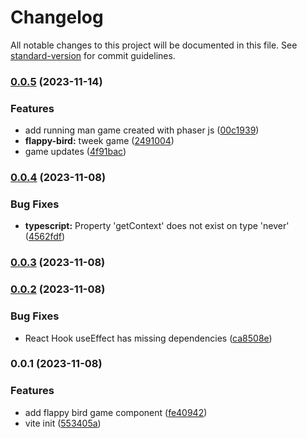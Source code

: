 # Changelog

All notable changes to this project will be documented in this file. See [standard-version](https://github.com/conventional-changelog/standard-version) for commit guidelines.

### [0.0.5](https://github.com/captain-fatbeard/fatbeard-games/compare/v0.0.4...v0.0.5) (2023-11-14)


### Features

* add running man game created with phaser js ([00c1939](https://github.com/captain-fatbeard/fatbeard-games/commit/00c1939dfb502eb6c7b5736a02a1db8906433943))
* **flappy-bird:** tweek game ([2491004](https://github.com/captain-fatbeard/fatbeard-games/commit/249100498d2e19f67eaccdd938184216f3c4d25e))
* game updates ([4f91bac](https://github.com/captain-fatbeard/fatbeard-games/commit/4f91bacf1e945401a2a44f3829ebfa288d75ecee))

### [0.0.4](https://github.com/captain-fatbeard/flappy-bird/compare/v0.0.3...v0.0.4) (2023-11-08)


### Bug Fixes

* **typescript:** Property 'getContext' does not exist on type 'never' ([4562fdf](https://github.com/captain-fatbeard/flappy-bird/commit/4562fdf98d815e90577109dfe408578aac4b6366))

### [0.0.3](https://github.com/captain-fatbeard/flappy-bird/compare/v0.0.2...v0.0.3) (2023-11-08)

### [0.0.2](https://github.com/captain-fatbeard/flappy-bird/compare/v0.0.1...v0.0.2) (2023-11-08)


### Bug Fixes

* React Hook useEffect has missing dependencies ([ca8508e](https://github.com/captain-fatbeard/flappy-bird/commit/ca8508e76f3540cf5c7957a6ce2e14b1dd682c56))

### 0.0.1 (2023-11-08)


### Features

* add flappy bird game component ([fe40942](https://github.com/captain-fatbeard/flappy-bird/commit/fe40942f3728643ec156e143bf52ede550a0b6b2))
* vite init ([553405a](https://github.com/captain-fatbeard/flappy-bird/commit/553405a56091b0c350fcf7b721bc5c40ad01888c))
